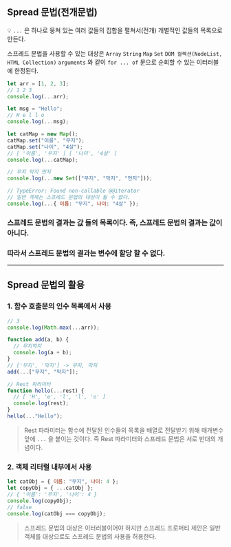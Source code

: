 ## Spread 문법(전개문법)

💡 `...` 은 하나로 뭉쳐 있는 여러 값들의 집합을 펼쳐서(전개) 개별적인 값들의 목록으로 만든다.

스프레드 문법을 사용할 수 있는 대상은 `Array` `String` `Map` `Set` `DOM 컬렉션(NodeList, HTML Collection)` `arguments` 와 같이 `for ... of` 문으로 순회할 수 있는 이터러블에 한정된다.

```jsx
let arr = [1, 2, 3];
// 1 2 3
console.log(...arr);

let msg = "Hello";
// H e l l o
console.log(...msg);

let catMap = new Map();
catMap.set("이름", "무지");
catMap.set("나이", "4살");
// [ '이름', '무지' ] [ '나이', '4살' ]
console.log(...catMap);

// 무지 막지 먼지
console.log(...new Set(["무지", "막지", "먼지"]));

// TypeError: Found non-callable @@iterator
// 일반 객체는 스프레드 문법의 대상이 될 수 없다.
console.log(...{ 이름: "무지", 나이: "4살" });
```

### 스프레드 문법의 결과는 값 들의 목록이다. 즉, 스프레드 문법의 결과는 값이 아니다.

### 따라서 스프레드 문법의 결과는 변수에 할당 할 수 없다.

---

## Spread 문법의 활용

### 1. 함수 호출문의 인수 목록에서 사용

```jsx
// 3
console.log(Math.max(...arr));

function add(a, b) {
  // 무지막지
  console.log(a + b);
}
// ['무지', '막지'] -> 무지, 막지
add(...["무지", "막지"]);

// Rest 파라미터
function hello(...rest) {
  // [ 'H', 'e', 'l', 'l', 'o' ]
  console.log(rest);
}
hello(..."Hello");
```

> Rest 파라미터는 함수에 전달된 인수들의 목록을 배열로 전달받기 위해 매개변수 앞에
> `...` 을 붙이는 것이다.
> 즉 Rest 파라미터와 스프레드 문법은 서로 반대의 개념이다.

### 2. 객체 리터럴 내부에서 사용

```jsx
let catObj = { 이름: "무지", 나이: 4 };
let copyObj = { ...catObj };
// { '이름': '무지', '나이': 4 }
console.log(copyObj);
// false
console.log(catObj === copyObj);
```

> 스프레드 문법의 대상은 이터러블이어야 하지만 스프레드 프로퍼티 제안은 일반 객체를 대상으로도 스프레드 문법의 사용을 허용한다.
